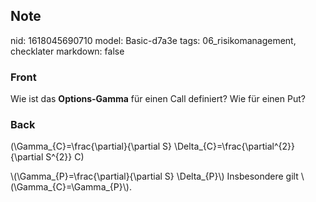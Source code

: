 ## Note
nid: 1618045690710
model: Basic-d7a3e
tags: 06_risikomanagement, checklater
markdown: false

### Front
Wie ist das <b>Options-Gamma</b> für einen Call definiert? Wie für einen Put?

### Back
\(\Gamma_{C}=\frac{\partial}{\partial S}
\Delta_{C}=\frac{\partial^{2}}{\partial S^{2}} C\)
<div>
  \(\Gamma_{P}=\frac{\partial}{\partial S} \Delta_{P}\)
  Insbesondere gilt \(\Gamma_{C}=\Gamma_{P}\).
</div>
